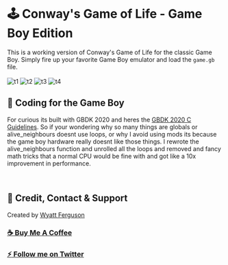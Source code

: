 # :joystick: Conway's Game of Life - Game Boy Edition

This is a working version of Conway's Game of Life for the classic Game Boy. Simply fire up your favorite Game Boy emulator and load the `game.gb` file.
<br><br>
![t1](https://user-images.githubusercontent.com/503975/177911180-71f380c7-9d52-43a4-836a-510bcc4f770a.png)
![t2](https://user-images.githubusercontent.com/503975/177911181-3fa1645a-5620-4c9e-91b6-8306f2b82cc1.png)
![t3](https://user-images.githubusercontent.com/503975/177911183-39e210a9-1ff1-4da0-a9ae-4ea6e4b58d8d.png)
![t4](https://user-images.githubusercontent.com/503975/177911184-7077aa2d-7454-4c49-8253-69efa6f596c9.png)




## :rocket: Coding for the Game Boy

For curious its built with GBDK 2020 and heres the [GBDK 2020 C Guidelines](https://gbdk-2020.github.io/gbdk-2020/docs/api/docs_coding_guidelines.html#docs_c_tutorials). So if your wondering why so many things are globals or alive_neighbours doesnt use loops, or why I avoid using mods its because the game boy hardware really doesnt like those things. I rewrote the alive_neighbours function and unrolled all the loops and removed and fancy math tricks that a normal CPU would be fine with and got like a 10x improvement in performance.

<br>

## :goggles: Credit, Contact & Support

Created by [Wyatt Ferguson](https://twitter.com/wyattxdev)

### [:coffee: Buy Me A Coffee](https://www.buymeacoffee.com/wyattferguson)

### [:zap: Follow me on Twitter](https://twitter.com/wyattxdev)

<br>
